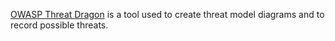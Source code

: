 
[OWASP Threat Dragon](https://owasp.org/www-project-threat-dragon/)
is a tool used to create threat model diagrams and to record possible threats.
